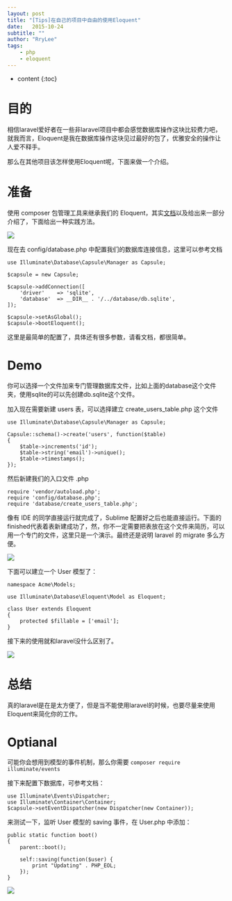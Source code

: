 ```yaml
---
layout: post
title: "[Tips]在自己的项目中自由的使用Eloquent"
date:   2015-10-24
subtitle: ""
author: "RryLee"
tags:
    - php
    - eloquent
---
```


* content
{:toc}

# 目的

相信laravel爱好者在一些非laravel项目中都会感觉数据库操作这块比较费力吧，就我而言，Eloquent是我在数据库操作这块见过最好的包了，优雅安全的操作让人爱不释手。

那么在其他项目该怎样使用Eloquent呢，下面来做一个介绍。

# 准备

使用 composer 包管理工具来继承我们的 Eloquent，其实[文档](https://github.com/illuminate/database)以及给出来一部分介绍了，下面给出一种实践方法。

<img class="shadow" src="http://ww4.sinaimg.cn/mw690/baa3278fgw1exc0w6uiuaj20td0g7q4r.jpg" />

现在去 config/database.php 中配置我们的数据库连接信息，这里可以参考文档

    use Illuminate\Database\Capsule\Manager as Capsule;

    $capsule = new Capsule;

    $capsule->addConnection([
        'driver'    => 'sqlite',
        'database'  => __DIR__ . '/../database/db.sqlite',
    ]);

    $capsule->setAsGlobal();
    $capsule->bootEloquent();

这里是最简单的配置了，具体还有很多参数，请看文档，都很简单。

# Demo

你可以选择一个文件加来专门管理数据库文件，比如上面的database这个文件夹，使用sqlite的可以先创建db.sqlite这个文件。

加入现在需要新建 users 表，可以选择建立 create_users_table.php 这个文件

    use Illuminate\Database\Capsule\Manager as Capsule;

    Capsule::schema()->create('users', function($table)
    {
        $table->increments('id');
        $table->string('email')->unique();
        $table->timestamps();
    });

然后新建我们的入口文件 .php

    require 'vendor/autoload.php';
    require 'config/database.php';
    require 'database/create_users_table.php';

像有 IDE 的同学直接运行就完成了，Sublime 配置好之后也能直接运行。下面的finished代表着表新建成功了，然，你不一定需要把表放在这个文件来简历，可以用一个专门的文件，这里只是一个演示。最终还是说明 laravel 的 migrate 多么方便。

<img class="shadow" src="http://ww4.sinaimg.cn/mw690/baa3278fgw1exc1tr87skj20pt0bwjsc.jpg" />

下面可以建立一个 User 模型了：

    namespace Acme\Models;

    use Illuminate\Database\Eloquent\Model as Eloquent;

    class User extends Eloquent
    {
        protected $fillable = ['email'];
    }

接下来的使用就和laravel没什么区别了。

<img class="shadow" src="http://ww3.sinaimg.cn/mw690/baa3278fjw9exc22dd79jj20n60gtmza.jpg" />

# 总结

真的laravel是在是太方便了，但是当不能使用laravel的时候，也要尽量来使用Eloquent来简化你的工作。

# Optianal

可能你会想用到模型的事件机制，那么你需要 `composer require illuminate/events`

接下来配置下数据库，可参考文档：

    use Illuminate\Events\Dispatcher;
    use Illuminate\Container\Container;
    $capsule->setEventDispatcher(new Dispatcher(new Container));

来测试一下，监听 User 模型的 saving 事件，在 User.php 中添加：

    public static function boot()
    {
        parent::boot();

        self::saving(function($user) {
            print "Updating" . PHP_EOL;
        });
    }

<img class="shadow" src="http://ww1.sinaimg.cn/mw690/baa3278fgw1exc2a98czsj20kq0flmyh.jpg" />
